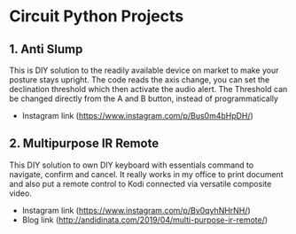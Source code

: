 # Circuit Python Projects
## 1. Anti Slump
This is DIY solution to the readily available device on market to make your posture stays upright. The code reads the axis change, you can set the declination threshold which then activate the audio alert. The Threshold can be changed directly from the A and B button, instead of programmatically
* Instagram link (https://www.instagram.com/p/Bus0m4bHpDH/)

## 2. Multipurpose IR Remote
This DIY solution to own DIY keyboard with essentials command to navigate, confirm and cancel. It really works in my office to print document and also put a remote control to Kodi connected via versatile composite video.
* Instagram link (https://www.instagram.com/p/Bv0qyhNHrNH/)
* Blog link (http://andidinata.com/2019/04/multi-purpose-ir-remote/)
